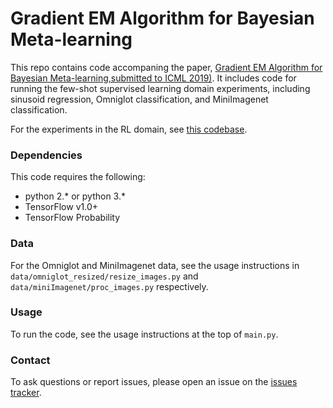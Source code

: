 # Gradient EM Algorithm for Bayesian Meta-learning

This repo contains code accompaning the paper, 	[Gradient EM Algorithm for Bayesian Meta-learning,submitted to ICML 2019)](). It includes code for running the few-shot supervised learning domain experiments, including sinusoid regression, Omniglot classification, and MiniImagenet classification.

For the experiments in the RL domain, see [this codebase](https://github.com/cbfinn/maml_rl).

### Dependencies
This code requires the following:
* python 2.\* or python 3.\*
* TensorFlow v1.0+
* TensorFlow Probability

### Data
For the Omniglot and MiniImagenet data, see the usage instructions in `data/omniglot_resized/resize_images.py` and `data/miniImagenet/proc_images.py` respectively.

### Usage
To run the code, see the usage instructions at the top of `main.py`.

### Contact
To ask questions or report issues, please open an issue on the [issues tracker](https://github.com/AdamZou/gemmaml/issues).
